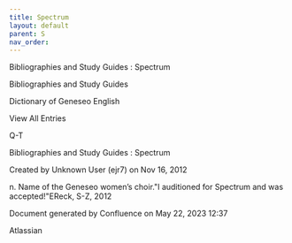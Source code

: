 ```yaml
---
title: Spectrum
layout: default
parent: S
nav_order:
---
```


Bibliographies and Study Guides : Spectrum

Bibliographies and Study Guides

Dictionary of Geneseo English

View All Entries

Q-T

Bibliographies and Study Guides : Spectrum

Created by  Unknown User (ejr7) on Nov 16, 2012

n. Name of the Geneseo women’s choir.&quot;I auditioned for Spectrum and was accepted!&quot;EReck, S-Z, 2012

Document generated by Confluence on May 22, 2023 12:37

Atlassian
